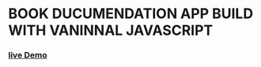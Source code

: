 # BOOK DUCUMENDATION APP BUILD WITH VANINNAL JAVASCRIPT

### [live Demo](https://heroic-alpaca-4b5cc9.netlify.app/)